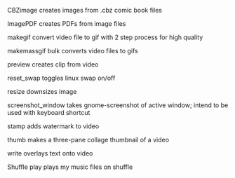 CBZimage creates images from .cbz comic book files  

ImagePDF creates PDFs from image files  

makegif convert video file to gif with 2 step process for high quality  

makemassgif bulk converts video files to gifs  

preview creates clip from video  

reset_swap toggles linux swap on/off  

resize downsizes image  

screenshot_window takes gnome-screenshot of active window; intend to be used with keyboard shortcut  

stamp adds watermark to video  

thumb makes a three-pane collage thumbnail of a video   

write overlays text onto video  

Shuffle play plays my music files on shuffle
